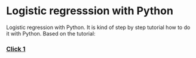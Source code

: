 # Logistic regresssion with Python 
Logistic regression with Python. It is kind of step by step tutorial how to do it with Python. Based on the tutorial:
### [Click 1](https://realpython.com/logistic-regression-python/#logistic-regression-overview)

